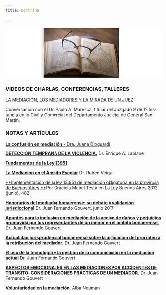 ```yaml
---
title: Doctrina

---
```

![null](/images/uploads/doctrina.jpg)

### VIDEOS DE CHARLAS, CONFERENCIAS, TALLERES

[LA MEDIACIÓN, LOS MEDIADORES Y LA MIRADA DE UN JUEZ](https://rtdmlp3y7yu6uq.instant.forestry.io/noticias/charla-la-mediacion-y-las-audiencias-remotas-vistas-por-un-juez/index.html# "LA MEDIACIÓN, AUDIENCIAS VRTUALES Y LA MIRADA DE UN JUEZ") 

Con­ver­sación con el Dr. Pau­lo A. Ma­res­ca, ti­tu­lar del Juz­ga­do 9 de 1º Ins­tan­cia en lo Ci­vil y Co­mer­cial del De­par­ta­men­to Ju­di­cial de Ge­ne­ral San Mar­tí­n,

### NOTAS Y ARTÍCULOS

[**La confusión en mediación** - Dra. Juana Dioguardi](/doctrina/la-confusion-en-mediacion/index.html)

[**DETECCIÓN TEMPRANA DE LA VIOLENCIA.**](/doctrina/deteccion-temprana-de-la-violencia/index.html)  Dr. Enrique A. Laplane

[**Fundamentos de la Ley 13951**](https://sitio-mediadores.netlify.com/doctrina/fundamentos-de-la-ley-13951/index.html)

[**La Mediación en el Ámbito Escolar**](/doctrina/la-mediacion-en-el-ambito-escolar/index.html) Dr. Ruben Veiga

[**Implementación de la ley 13.951 de mediación obligatoria en la provincia de Buenos Aires **](/doctrina/implementacion-de-la-ley-13-951-de-mediacion-obligatoria-en-la-provincia-de-buenos-aires/index.html)Por Graciela Mabel Testa en La Ley Buenos Aires 2012 (junio), 482

[**Honorarios del mediador bonaerense: su debate y validación jurisdiccional**](/doctrina/honorarios-del-mediador-bonaerense-su-debate-y-validacion-jurisdiccional/index.html) Dr. Juan Fernando Gouvert. junio 2017

[**Apuntes para la inclusión en mediación de la acción de daños y perjuicios promovida por los representantes de un menor en el ámbito bonaerense**.](/doctrina/yyy-apuntes-para-la-inclusion-en-mediacion-de-la-accion-de-danos-y-perjuicios-promovida-por-los-representantes-de-un-menor-en-el-ambito-bonaerense/index.html) Dr. Juan Fernando Gouvert

[**Actualidad jurisprudencial bonaerense sobre la aplicación del prorrateo a la retribución del mediador.**](/doctrina/actualidad-jurisprudencial-bonaerense-sobre-la-aplicacion-del-prorrateo-a-la-retribucion-del-mediador/index.html) Dr. Juan Fernando Gouvert

[**El uso de la tecnología y la gestión de la comunicación en la mediación actual**](/doctrina/zzzel-uso-de-la-tecnologia-y-la-gestion-de-la-comunicacion-en-la-mediacion-actual/index.html) Dr. Juan Fernando Gouvert

[**ASPECTOS EMOCIONALES EN LAS MEDIACIONES POR ACCIDENTES DE TRÁNSITO: CONSIDERACIONES PRÁCTICAS DE UN MEDIADOR**](/doctrina/yyy-aspectos-emocionales-en-las-mediaciones-por-accidentes-de-transito-consideraciones-practicas-de-un-mediador/index.html)**.** Dr. Juan Fernando Gouvert

[**Voluntariedad en la mediación**. ](/doctrina/voluntariedad-la-importancia-en-la-mediación)Alba Neuman